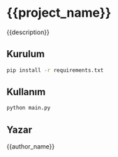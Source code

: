 # {{project_name}}

{{description}}

## Kurulum

```bash
pip install -r requirements.txt
```

## Kullanım

```bash
python main.py
```

## Yazar

{{author_name}}
